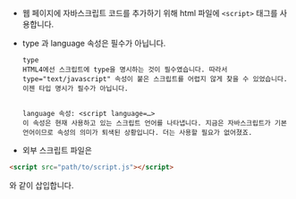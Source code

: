 - 웹 페이지에 자바스크립트 코드를 추가하기 위해 html 파일에 `<script>` 태그를 사용합니다.

- type 과 language 속성은 필수가 아닙니다.

      type
      HTML4에선 스크립트에 type을 명시하는 것이 필수였습니다. 따라서 type="text/javascript" 속성이 붙은 스크립트를 어렵지 않게 찾을 수 있었습니다. 이젠 타입 명시가 필수가 아닙니다.


      language 속성: <script language=…>
      이 속성은 현재 사용하고 있는 스크립트 언어를 나타냅니다. 지금은 자바스크립트가 기본 언어이므로 속성의 의미가 퇴색된 상황입니다. 더는 사용할 필요가 없어졌죠.

- 외부 스크립트 파일은

```html
<script src="path/to/script.js"></script>
```

와 같이 삽입합니다.
